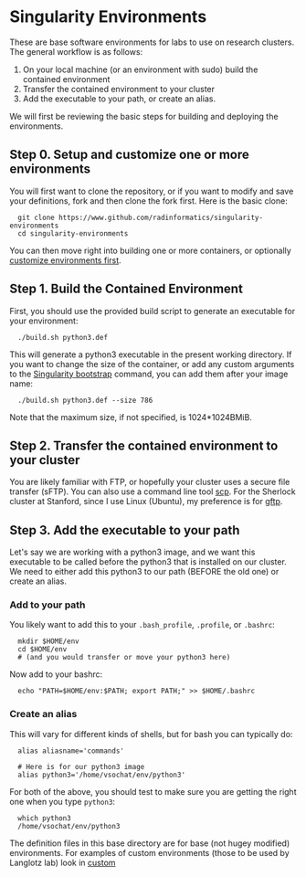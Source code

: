 # Singularity Environments

These are base software environments for labs to use on research clusters. The general workflow is as follows:


 1. On your local machine (or an environment with sudo) build the contained environment
 2. Transfer the contained environment to your cluster
 3. Add the executable to your path, or create an alias.


We will first be reviewing the basic steps for building and deploying the environments. 


## Step 0. Setup and customize one or more environments
You will first want to clone the repository, or if you want to modify and save your definitions, fork and then clone the fork first. Here is the basic clone:

      git clone https://www.github.com/radinformatics/singularity-environments
      cd singularity-environments

You can then move right into building one or more containers, or optionally [customize environments first](CUSTOM.md).


## Step 1. Build the Contained Environment

First, you should use the provided build script to generate an executable for your environment:

      ./build.sh python3.def

This will generate a python3 executable in the present working directory. If you want to change the size of the container, or add any custom arguments to the <a href="https://singularityware.github.io/docs-bootstrap" target="_blank">Singularity bootstrap</a> command, you can add them after your image name:

      ./build.sh python3.def --size 786

Note that the maximum size, if not specified, is 1024*1024BMiB.

## Step 2. Transfer the contained environment to your cluster

You are likely familiar with FTP, or hopefully your cluster uses a secure file transfer (sFTP). You can also use a command line tool [scp](https://www.garron.me/en/articles/scp.html). For the Sherlock cluster at Stanford, since I use Linux (Ubuntu), my preference is for [gftp](http://www.howtogeek.com/howto/ubuntu/install-and-use-the-gftp-client-on-ubuntu-linux/).

## Step 3. Add the executable to your path

Let's say we are working with a python3 image, and we want this executable to be called before the python3 that is installed on our cluster. We need to either add this python3 to our path (BEFORE the old one) or create an alias. 

### Add to your path
You likely want to add this to your `.bash_profile`, `.profile`, or `.bashrc`:

      mkdir $HOME/env
      cd $HOME/env
      # (and you would transfer or move your python3 here)

Now add to your bashrc:

      echo "PATH=$HOME/env:$PATH; export PATH;" >> $HOME/.bashrc
      

### Create an alias
This will vary for different kinds of shells, but for bash you can typically do:

      alias aliasname='commands'

      # Here is for our python3 image
      alias python3='/home/vsochat/env/python3'

For both of the above, you should test to make sure you are getting the right one when you type `python3`:

      which python3
      /home/vsochat/env/python3


The definition files in this base directory are for base (not hugey modified) environments. For examples of custom environments (those to be used by Langlotz lab) look in [custom](custom)
